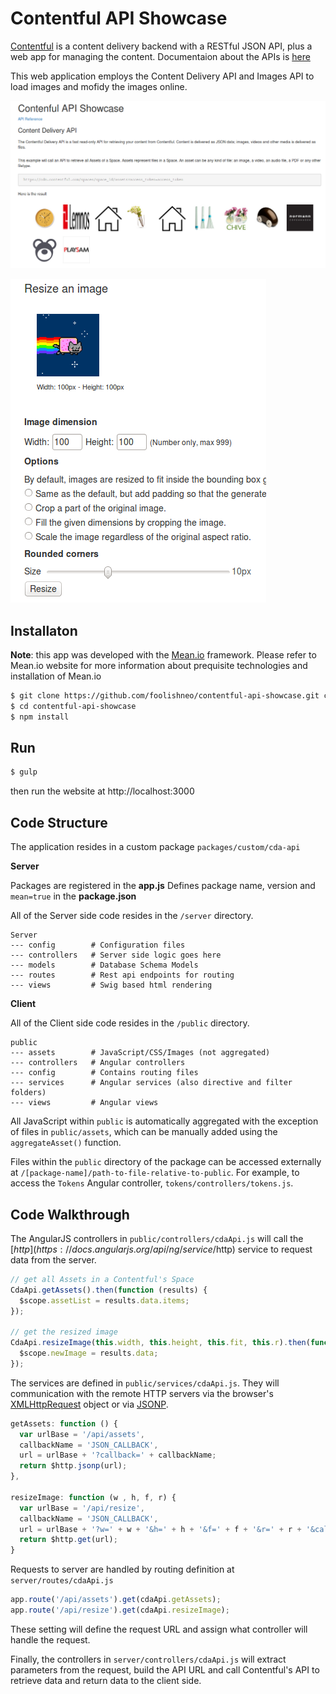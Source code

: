 #  Contentful API Showcase

[Contentful](http://contentful.com) is a content delivery backend with a RESTful JSON API, plus a web app for managing the content. Documentaion about the APIs is [here](https://www.contentful.com/developers/docs/concepts/apis/)

This web application employs the Content Delivery API and Images API to load images and mofidy the images online. 

[![Contenful API Showcase](https://github.com/foolishneo/contentful-api-showcase/blob/master/screenshot/cda-api.png?raw=true)](https://github.com/foolishneo/contentful-api-showcase/blob/master/screenshot/cda-api.png?raw=true)

[![Contenful API Showcase](https://github.com/foolishneo/contentful-api-showcase/blob/master/screenshot/images-api.png?raw=true)](https://github.com/foolishneo/contentful-api-showcase/blob/master/screenshot/images-api.png?raw=true)

## Installaton

**Note**: this app was developed with the [Mean.io](http://learn.mean.io) framework. Please refer to Mean.io website for more information about prequisite technologies and installation of Mean.io

```bash
$ git clone https://github.com/foolishneo/contentful-api-showcase.git contentful-api-showcase
$ cd contentful-api-showcase
$ npm install
```

## Run
```bash
$ gulp
```
then run the website at http://localhost:3000

## Code Structure

The application resides in a custom package `packages/custom/cda-api`

**Server**

Packages are registered in the **app.js**
Defines package name, version and `mean=true` in the **package.json**

All of the Server side code resides in the `/server` directory.

    Server
    --- config        # Configuration files
    --- controllers   # Server side logic goes here
    --- models        # Database Schema Models
    --- routes        # Rest api endpoints for routing
    --- views         # Swig based html rendering

**Client**

All of the Client side code resides in the `/public` directory.

    public            
    --- assets        # JavaScript/CSS/Images (not aggregated)
    --- controllers   # Angular controllers
    --- config        # Contains routing files
    --- services      # Angular services (also directive and filter folders)
    --- views         # Angular views

All JavaScript within `public` is automatically aggregated with the exception of files in `public/assets`, which can be manually added using the `aggregateAsset()` function.

Files within the `public` directory of the package can be accessed externally at `/[package-name]/path-to-file-relative-to-public`. For example, to access the `Tokens` Angular controller, `tokens/controllers/tokens.js`.

## Code Walkthrough

The AngularJS controllers in `public/controllers/cdaApi.js` will call the [$http](https://docs.angularjs.org/api/ng/service/$http) service to request data from the server. 

```javascript
// get all Assets in a Contentful's Space
CdaApi.getAssets().then(function (results) {
  $scope.assetList = results.data.items;
});

// get the resized image
CdaApi.resizeImage(this.width, this.height, this.fit, this.r).then(function (results) {
  $scope.newImage = results.data;
});
```

The services are defined in `public/services/cdaApi.js`. They will communication with the remote HTTP servers via the browser's [XMLHttpRequest](https://developer.mozilla.org/en/xmlhttprequest) object or via [JSONP](http://en.wikipedia.org/wiki/JSONP).

```javascript
getAssets: function () {
  var urlBase = '/api/assets',
  callbackName = 'JSON_CALLBACK',
  url = urlBase + '?callback=' + callbackName;
  return $http.jsonp(url);
},

resizeImage: function (w , h, f, r) {
  var urlBase = '/api/resize',
  callbackName = 'JSON_CALLBACK',
  url = urlBase + '?w=' + w + '&h=' + h + '&f=' + f + '&r=' + r + '&callback=' + callbackName;
  return $http.get(url);
}
```

Requests to server are handled by routing definition at `server/routes/cdaApi.js`

```javascript
app.route('/api/assets').get(cdaApi.getAssets);
app.route('/api/resize').get(cdaApi.resizeImage);
```
These setting will define the request URL and assign what controller will handle the request.

Finally, the controllers in `server/controllers/cdaApi.js` will extract parameters from the request, build the API URL and call Contentful's API to retrieve data and return data to the client side.
